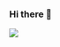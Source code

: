 ### Hi there 👋

<!--
**jinseok20/jinseok20** is a ✨ _special_ ✨ repository because its `README.md` (this file) appears on your GitHub profile.

Here are some ideas to get you started:

- 🔭 I’m currently working on ...
- 🌱 I’m currently learning ...
- 👯 I’m looking to collaborate on ...
- 🤔 I’m looking for help with ...
- 💬 Ask me about ...
- 📫 How to reach me: ...
- 😄 Pronouns: ...
- ⚡ Fun fact: ...
-->
<img src="https://img.shields.io/badge/react-20232a.svg?style=for-the-badge&logo=react&logoColor=61DAFB" />
 <img src="https://img.shields.io/badge/꿀꿀-A42E2B?style=flat&logo=GNU&logoColor=white"/>
